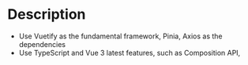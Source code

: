 # Description
- Use Vuetify as the fundamental framework, Pinia, Axios as the dependencies
- Use TypeScript and Vue 3 latest features, such as Composition API, <template> render changes..
- Use pnpm to mananger node_modules
- Use nvm for node version control, node -v 18.19.0


## 💿 Developer - Mian Song

- API - https://api.openweathermap.org/data/3.0/onecall/timemachine?lat={lat}&lon={lon}&dt={time}&appid={API key}
- Icon reference - https://openweathermap.org/weather-conditions
- Vuetify https://vuetifyjs.com/en/

## Screenshot

- ![image](https://github.com/miansong818/SimpleWeather/assets/106877270/121c3e62-8f15-4e90-bc05-30a9e58a9c38)

